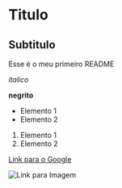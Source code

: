 # Titulo

## Subtitulo

Esse é o meu primeiro README

*italico*

**negrito**

- Elemento 1
- Elemento 2

1) Elemento 1
2) Elemento 2

[Link para o Google](https://google.com/)

![Link para Imagem](https://camo.githubusercontent.com/1dac962743923ffeb8db37f392c85ec26462dbe568c3ea88b806eaecab5b95f5/68747470733a2f2f6769746875622d726561646d652d73746174732e76657263656c2e6170702f6170693f757365726e616d653d6d617263656c6f536869627579612673686f775f69636f6e733d74727565267468656d653d6461726b26696e636c7564655f616c6c5f636f6d6d6974733d7472756526636f756e745f707269766174653d74727565)